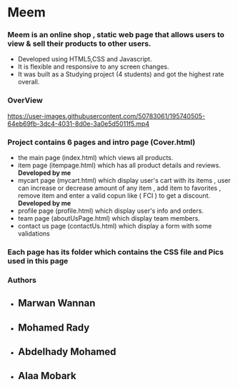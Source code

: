 # Meem
### Meem is an online shop , static web page that allows users to view & sell their products to other users.
- Developed using HTML5,CSS and Javascript.
- It is flexible and responsive to any screen changes.
- It was built as a Studying project (4 students) and got the highest rate overall.
### OverView
https://user-images.githubusercontent.com/50783061/195740505-64eb69fb-3dc4-4031-8d0e-3a0e5d5011f5.mp4
### Project contains 6 pages and intro page (Cover.html)
+ the main page (index.html) which views all products. 
+ item page (itempage.html) which has all product details and reviews. **Developed by me**
+ mycart page (mycart.html) which display user's cart with its items , user can increase or decrease amount of any item , add item to favorites , remove item and enter a valid copun like ( FCI ) to get a discount. **Developed by me**
+ profile page (profile.html) which display user's info and orders.
+ team page (aboutUsPage.html) which display team members.
+ contact us page (contactUs.html) which display a form with some validations
### Each page has its folder which contains the CSS file and Pics used in this page
### Authors
- ## Marwan Wannan
- ## Mohamed Rady
- ## Abdelhady Mohamed
- ## Alaa Mobark
